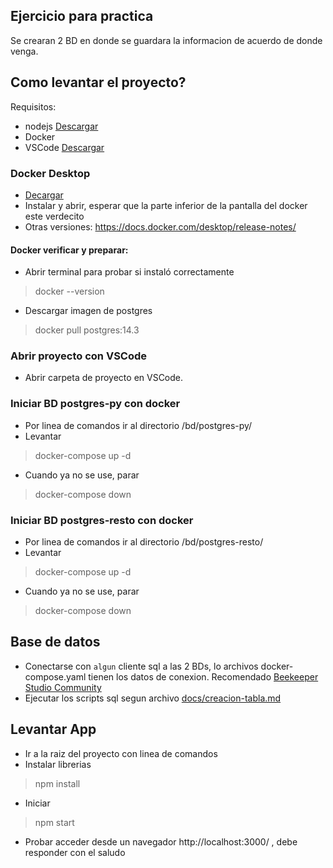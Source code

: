 ## Ejercicio para practica
Se crearan 2 BD en donde se guardara la informacion de acuerdo de donde venga.

## Como levantar el proyecto?
Requisitos:
- nodejs [Descargar](https://nodejs.org/)
- Docker
- VSCode [Descargar](https://code.visualstudio.com)


### Docker Desktop 
- [Decargar](https://www.docker.com/products/docker-desktop/)
- Instalar y abrir, esperar que la parte inferior de la pantalla del docker este verdecito
- Otras versiones: https://docs.docker.com/desktop/release-notes/

#### Docker verificar y preparar:
- Abrir terminal para probar si instaló correctamente
> docker --version
- Descargar imagen de postgres
> docker pull postgres:14.3

### Abrir proyecto con VSCode
- Abrir carpeta de proyecto en VSCode.


### Iniciar BD postgres-py con docker 
- Por linea de comandos ir al directorio /bd/postgres-py/
- Levantar
> docker-compose up -d
- Cuando ya no se use, parar 
> docker-compose down 

### Iniciar BD postgres-resto con docker
- Por linea de comandos ir al directorio /bd/postgres-resto/
- Levantar
> docker-compose up -d
- Cuando ya no se use, parar 
> docker-compose down 


## Base de datos
- Conectarse con `algun` cliente sql a las 2 BDs, lo archivos docker-compose.yaml tienen los datos de conexion. Recomendado [Beekeeper Studio Community](https://github.com/beekeeper-studio/beekeeper-studio)
- Ejecutar los scripts sql segun archivo [docs/creacion-tabla.md](docs/creacion-tabla.md)

## Levantar App
- Ir a la raiz del proyecto con linea de comandos
- Instalar librerias
> npm install
- Iniciar 
> npm start
- Probar acceder desde un navegador http://localhost:3000/ , debe responder con el saludo






